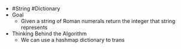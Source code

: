 - #String #Dictionary
- Goal
	- Given a string of Roman numerals return the integer that string represents
- Thinking Behind the Algorithm
	- We can use a hashmap dictionary to trans